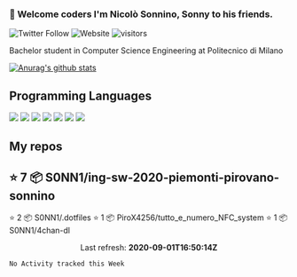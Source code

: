 ### 🥝 Welcome coders I'm Nicolò Sonnino, Sonny to his friends.

![Twitter Follow](https://img.shields.io/twitter/follow/S_0_N_N_Y?style=social)
![Website](https://img.shields.io/website?up_color=blue&up_message=online&url=https%3A%2F%2Fnicolosonnino.it)
![visitors](https://visitor-badge.glitch.me/badge?page_id=S0NN1.S0NN1)

Bachelor student in Computer Science Engineering at Politecnico di Milano

[![Anurag's github stats](https://github-readme-stats.vercel.app/api?username=S0NN1&show_icons=true&theme=dracula)](https://github.com/anuraghazra/github-readme-stats)

## Programming Languages

<img src="https://img.shields.io/badge/node.js%20-%2343853D.svg?&style=for-the-badge&logo=node.js&logoColor=white"/>
<img src="https://img.shields.io/badge/javascript%20-%23323330.svg?&style=for-the-badge&logo=javascript&logoColor=%23F7DF1E"/>
<img src="https://img.shields.io/badge/html5%20-%23E34F26.svg?&style=for-the-badge&logo=html5&logoColor=white"/>
<img src="https://img.shields.io/badge/css3%20-%231572B6.svg?&style=for-the-badge&logo=css3&logoColor=white"/>
<img src="https://img.shields.io/badge/python%20-%2314354C.svg?&style=for-the-badge&logo=python&logoColor=white"/>
<img src="https://img.shields.io/badge/c%20-%2300599C.svg?&style=for-the-badge&logo=c&logoColor=white"/>
<img src="https://img.shields.io/badge/java-%23ED8B00.svg?&style=for-the-badge&logo=java&logoColor=white"/>

## My repos

## ⭐️ 7 📦 S0NN1/ing-sw-2020-piemonti-pirovano-sonnino
⭐️ 2 📦 S0NN1/.dotfiles
⭐️ 1 📦 PiroX4256/tutto_e_numero_NFC_system
⭐️ 1 📦 S0NN1/4chan-dl

<p align="center">
  Last refresh: 
  <b>2020-09-01T16:50:14Z</b>
</p>

<!--START_SECTION:waka-->

```text
No Activity tracked this Week
```

<!--END_SECTION:waka-->
